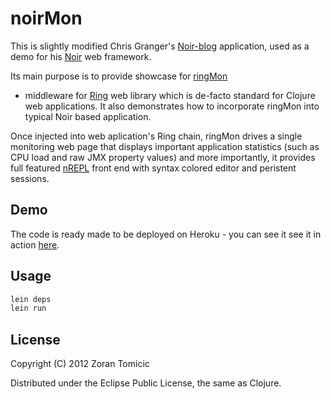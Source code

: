# noirMon

This is slightly modified Chris Granger's 
[Noir-blog](https://github.com/ibdknox/Noir-blog) application, 
used as a demo for his
[Noir](https://github.com/ibdknox/noir) web framework.

Its main purpose is to provide showcase for
[ringMon](https://github.com/zoka/ringMon)
- middleware for 
[Ring](https://github.com/mmcgrana/ring) web library which is de-facto standard 
for Clojure web applications. It also demonstrates how to incorporate ringMon
into typical Noir based application.

Once injected into web aplication's Ring chain,
ringMon drives a single monitoring web page that displays important application
statistics (such as CPU load and raw JMX property values) and more importantly, it provides full
featured 
[nREPL](https://github.com/clojure/tools.nrepl)
front end with syntax colored editor and peristent sessions.

## Demo

The code is ready made to be deployed on Heroku - you can see it see it in action 
[here](http://noirmon.herokuapp.com/).

## Usage

```bash
lein deps
lein run
```

## License

Copyright (C) 2012 Zoran Tomicic

Distributed under the Eclipse Public License, the same as Clojure.

